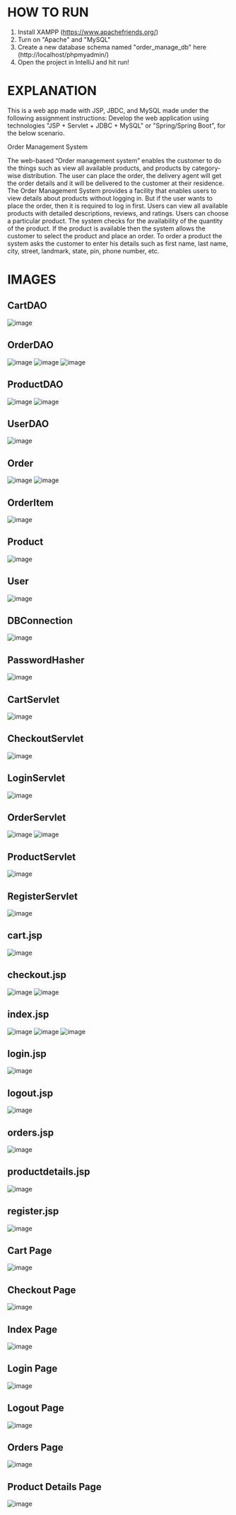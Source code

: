 # HOW TO RUN
1. Install XAMPP (https://www.apachefriends.org/)
2. Turn on "Apache" and "MySQL"
3. Create a new database schema named "order_manage_db" here (http://localhost/phpmyadmin/)
4. Open the project in IntelliJ and hit run!

# EXPLANATION
This is a web app made with JSP, JBDC, and MySQL made under the following assignment instructions: Develop the web application using  technologies "JSP + Servlet + JDBC + MySQL" or "Spring/Spring Boot", for the below scenario.

Order Management System

The web-based “Order management system” enables the customer to do the things such as view all available products, and products by category-wise distribution. The user can place the order, the delivery agent will get the order details and it will be delivered to the customer at their residence.  
The Order Management System provides a facility that enables users to view details about products without logging in. But if the user wants to place the order, then it is required to log in first. Users can view all available products with detailed descriptions, reviews, and ratings. Users can choose a particular product. The system checks for the availability of the quantity of the product. If the product is available then the system allows the customer to select the product and place an order. To order a product the system asks the customer to enter his details such as first name, last name, city, street, landmark, state, pin, phone number, etc.

# IMAGES
## CartDAO
![image](https://github.com/user-attachments/assets/d094788c-49c0-4b9f-8ff4-458ef2051311)

## OrderDAO
![image](https://github.com/user-attachments/assets/23ee9b39-9fdd-46c9-b401-9016fbfd5e47)
![image](https://github.com/user-attachments/assets/cf8138fe-1e36-46d7-882a-2acade202031)
![image](https://github.com/user-attachments/assets/4cb7de12-2f7f-4afe-94c5-15a4921cca2f)

## ProductDAO
![image](https://github.com/user-attachments/assets/c067f185-14ca-46e5-aec6-029b986d8f42)
![image](https://github.com/user-attachments/assets/b73de51f-106f-463a-8245-b8d198a9a4ad)

## UserDAO
![image](https://github.com/user-attachments/assets/d1ff7ff6-80dd-4562-879c-acd9772955dd)

## Order
![image](https://github.com/user-attachments/assets/fb7bded3-8477-448b-afa3-f67140c20561)
![image](https://github.com/user-attachments/assets/632f5042-6375-4bdf-b16c-182d2f50f760)

## OrderItem
![image](https://github.com/user-attachments/assets/27636801-5388-4a2b-bba4-ef628b5bd67f)

## Product
![image](https://github.com/user-attachments/assets/4043a1e6-5fa9-486e-8aff-15cb1f7efc71)

## User
![image](https://github.com/user-attachments/assets/34653b88-5691-4a01-8810-ddddc589d47c)

## DBConnection
![image](https://github.com/user-attachments/assets/c613ae30-4c3e-46c3-810a-de0fd2bf90ce)

## PasswordHasher
![image](https://github.com/user-attachments/assets/ab624244-c1a0-44c2-9a94-15f5aba76669)

## CartServlet
![image](https://github.com/user-attachments/assets/e7c2020f-c800-43f6-9165-09a09b2f0185)

## CheckoutServlet
![image](https://github.com/user-attachments/assets/4c8d602a-2c10-4da8-80e3-8e2a1be55835)

## LoginServlet
![image](https://github.com/user-attachments/assets/30e25b17-e93c-4bb7-9e76-149fcc880d84)

## OrderServlet
![image](https://github.com/user-attachments/assets/e883ea5d-382c-4fc3-bc43-bc38b1ab7c17)
![image](https://github.com/user-attachments/assets/1601781d-73aa-4413-95e4-385b1f947384)

## ProductServlet
![image](https://github.com/user-attachments/assets/6e9954f2-ac8f-464f-8476-4ad40ead6b22)

## RegisterServlet
![image](https://github.com/user-attachments/assets/32a49808-53e2-4494-b5e5-ffe201c9aa51)

## cart.jsp
![image](https://github.com/user-attachments/assets/50235ca6-0a39-4445-9925-03490e08bd7d)

## checkout.jsp
![image](https://github.com/user-attachments/assets/ae7f755a-ceac-4dbb-8f7b-6f3fd58859f4)
![image](https://github.com/user-attachments/assets/0ad1d3de-62f6-41d4-b117-9487616418e7)

## index.jsp
![image](https://github.com/user-attachments/assets/50d61130-f63c-42da-b1bb-31d74d5e83cb)
![image](https://github.com/user-attachments/assets/df1f795b-354d-4f92-8522-67fd38f0f9c6)
![image](https://github.com/user-attachments/assets/77b9033f-a669-4a07-b90b-080ee63850ef)

## login.jsp
![image](https://github.com/user-attachments/assets/235f18ef-916b-4082-831b-3100cbcf6f49)

## logout.jsp
![image](https://github.com/user-attachments/assets/17923492-bc56-47b2-9493-94d6e339a37a)

## orders.jsp
![image](https://github.com/user-attachments/assets/c02178d7-800e-4448-80ed-ae6a69063bb4)

## productdetails.jsp
![image](https://github.com/user-attachments/assets/fe4a1ed0-3b5b-4bd3-80ad-e307388b0a28)

## register.jsp
![image](https://github.com/user-attachments/assets/2051a908-7e11-4cfe-9f96-0a313af1c841)

## Cart Page
![image](https://github.com/user-attachments/assets/dd59d017-7ba1-4764-a0ea-f579ce2ce37c)

## Checkout Page
![image](https://github.com/user-attachments/assets/3990e342-90d4-4852-be77-b8a7892b81ac)

## Index Page
![image](https://github.com/user-attachments/assets/3c507626-9c67-4af3-b29c-4b34377eebaf)

## Login Page
![image](https://github.com/user-attachments/assets/9ac1151a-aa7e-4d44-b0b0-87548263f588)

## Logout Page
![image](https://github.com/user-attachments/assets/dc1e5784-256f-435c-ae26-d2df162d9788)

## Orders Page
![image](https://github.com/user-attachments/assets/dbb608e0-ee07-4c04-b1f7-54859f4f8d66)

## Product Details Page
![image](https://github.com/user-attachments/assets/9a505d7d-96ae-4900-aa2c-2744ed8a55f9)
